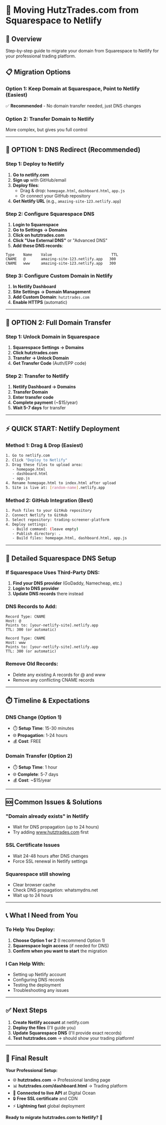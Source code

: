 # 🔄 Moving HutzTrades.com from Squarespace to Netlify

## 🎯 Overview
Step-by-step guide to migrate your domain from Squarespace to Netlify for your professional trading platform.

## 📋 Migration Options

### **Option 1: Keep Domain at Squarespace, Point to Netlify (Easiest)**
✅ **Recommended** - No domain transfer needed, just DNS changes

### **Option 2: Transfer Domain to Netlify**
More complex, but gives you full control

---

## 🚀 **OPTION 1: DNS Redirect (Recommended)**

### **Step 1: Deploy to Netlify**
1. **Go to netlify.com**
2. **Sign up** with GitHub/email
3. **Deploy files**:
   - Drag & drop: `homepage.html`, `dashboard.html`, `app.js`
   - Or connect your GitHub repository
4. **Get Netlify URL** (e.g., `amazing-site-123.netlify.app`)

### **Step 2: Configure Squarespace DNS**
1. **Login to Squarespace**
2. **Go to Settings → Domains**
3. **Click on hutztrades.com**
4. **Click "Use External DNS"** or "Advanced DNS"
5. **Add these DNS records**:

```
Type    Name    Value                           TTL
CNAME   @       amazing-site-123.netlify.app   300
CNAME   www     amazing-site-123.netlify.app   300
```

### **Step 3: Configure Custom Domain in Netlify**
1. **In Netlify Dashboard**
2. **Site Settings → Domain Management**
3. **Add Custom Domain**: `hutztrades.com`
4. **Enable HTTPS** (automatic)

---

## 🔄 **OPTION 2: Full Domain Transfer**

### **Step 1: Unlock Domain in Squarespace**
1. **Squarespace Settings → Domains**
2. **Click hutztrades.com**
3. **Transfer → Unlock Domain**
4. **Get Transfer Code** (Auth/EPP code)

### **Step 2: Transfer to Netlify**
1. **Netlify Dashboard → Domains**
2. **Transfer Domain**
3. **Enter transfer code**
4. **Complete payment** (~$15/year)
5. **Wait 5-7 days** for transfer

---

## ⚡ **QUICK START: Netlify Deployment**

### **Method 1: Drag & Drop (Easiest)**
```bash
1. Go to netlify.com
2. Click "Deploy to Netlify"
3. Drag these files to upload area:
   - homepage.html
   - dashboard.html  
   - app.js
4. Rename homepage.html to index.html after upload
5. Site is live at: [random-name].netlify.app
```

### **Method 2: GitHub Integration (Best)**
```bash
1. Push files to your GitHub repository
2. Connect Netlify to GitHub
3. Select repository: trading-screener-platform
4. Deploy settings:
   - Build command: (leave empty)
   - Publish directory: .
   - Build files: homepage.html, dashboard.html, app.js
```

---

## 🔧 **Detailed Squarespace DNS Setup**

### **If Squarespace Uses Third-Party DNS:**
1. **Find your DNS provider** (GoDaddy, Namecheap, etc.)
2. **Login to DNS provider**
3. **Update DNS records** there instead

### **DNS Records to Add:**
```
Record Type: CNAME
Host: @
Points to: [your-netlify-site].netlify.app
TTL: 300 (or automatic)

Record Type: CNAME  
Host: www
Points to: [your-netlify-site].netlify.app
TTL: 300 (or automatic)
```

### **Remove Old Records:**
- Delete any existing A records for @ and www
- Remove any conflicting CNAME records

---

## ⏱️ **Timeline & Expectations**

### **DNS Change (Option 1)**
- ⏱️ **Setup Time**: 15-30 minutes
- 🌐 **Propagation**: 1-24 hours
- 💰 **Cost**: FREE

### **Domain Transfer (Option 2)**
- ⏱️ **Setup Time**: 1 hour
- 🌐 **Complete**: 5-7 days
- 💰 **Cost**: ~$15/year

---

## 🆘 **Common Issues & Solutions**

### **"Domain already exists" in Netlify**
- Wait for DNS propagation (up to 24 hours)
- Try adding www.hutztrades.com first

### **SSL Certificate Issues**
- Wait 24-48 hours after DNS changes
- Force SSL renewal in Netlify settings

### **Squarespace still showing**
- Clear browser cache
- Check DNS propagation: whatsmydns.net
- Wait up to 24 hours

---

## 📞 **What I Need from You**

### **To Help You Deploy:**
1. **Choose Option 1 or 2** (I recommend Option 1)
2. **Squarespace login access** (if needed for DNS)
3. **Confirm when you want to start** the migration

### **I Can Help With:**
- Setting up Netlify account
- Configuring DNS records
- Testing the deployment
- Troubleshooting any issues

---

## ✅ **Next Steps**

1. **Create Netlify account** at netlify.com
2. **Deploy the files** (I'll guide you)
3. **Update Squarespace DNS** (I'll provide exact records)
4. **Test hutztrades.com** → should show your trading platform!

---

## 🎯 **Final Result**

**Your Professional Setup:**
- 🌐 **hutztrades.com** → Professional landing page
- 📊 **hutztrades.com/dashboard.html** → Trading platform
- 🚀 **Connected to live API** at Digital Ocean
- 🔒 **Free SSL certificate** and CDN
- ⚡ **Lightning fast** global deployment

**Ready to migrate hutztrades.com to Netlify?** 🚀